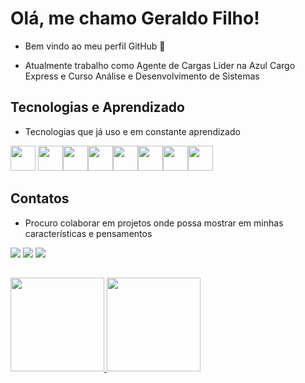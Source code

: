
# Olá, me chamo Geraldo Filho! 
- Bem vindo ao meu perfil GitHub 👋

- Atualmente trabalho como Agente de Cargas Líder na Azul Cargo Express e Curso Análise e Desenvolvimento de Sistemas 


## Tecnologias e Aprendizado
- Tecnologias que já uso e em constante aprendizado

<img src="https://cdn.jsdelivr.net/gh/devicons/devicon/icons/css3/css3-original-wordmark.svg" width="40" height="40"/> <img src="https://cdn.jsdelivr.net/gh/devicons/devicon/icons/flutter/flutter-plain.svg" width="40" height="40"/><img src="https://cdn.jsdelivr.net/gh/devicons/devicon/icons/html5/html5-original.svg" width="40" height="40"/><img src="https://cdn.jsdelivr.net/gh/devicons/devicon/icons/javascript/javascript-original.svg" width="40" height="40"/><img src="https://cdn.jsdelivr.net/gh/devicons/devicon/icons/java/java-original.svg" width="40" height="40"/><img src="https://cdn.jsdelivr.net/gh/devicons/devicon/icons/postgresql/postgresql-original.svg" width="40" height="40"/><img src="https://cdn.jsdelivr.net/gh/devicons/devicon/icons/python/python-original.svg" width="40" height="40"/><img src="https://cdn.jsdelivr.net/gh/devicons/devicon/icons/spring/spring-original.svg" width="40" height="40"/>
            
 
## Contatos
-  Procuro colaborar em projetos onde possa mostrar em minhas características e pensamentos
<div>
<a href="https://instagram.com/geraldofilho10" target="_blank"><img src="https://img.shields.io/badge/-Instagram-%23E4405F?style=for-the-badge&logo=instagram&logoColor=white" target="_blank"></a>
<a href = "mailto:geraldofilho1069@gmail.xom"><img src="https://img.shields.io/badge/Gmail-D14836?style=for-the-badge&logo=gmail&logoColor=white" target="_blank"></a>
<a href="https://www.linkedin.com/in/geraldo-filho-11270918b" target="_blank"><img src="https://img.shields.io/badge/-LinkedIn-%230077B5?style=for-the-badge&logo=linkedin&logoColor=white" target="_blank"></a>   
</div>


##
<div>
<a href="https://github.com/geraldo-filho">
<img height="150em" src="https://github-readme-stats.vercel.app/api/top-langs/?username=geraldo-filho&layout=compact&langs_count=7&theme=tokyonight"/>
<img height="150em" src="https://github-readme-stats.vercel.app/api?username=geraldo-filho&show_icons=true&theme=tokyonight&include_all_commits=true&count_private=true"/>
</div>
